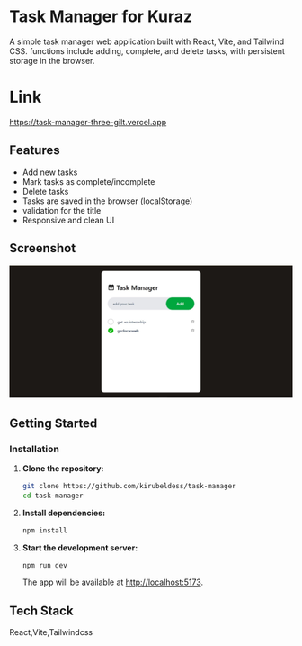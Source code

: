 # Task Manager for Kuraz

A simple task manager web application built with React, Vite, and Tailwind CSS. functions include adding, complete, and delete tasks, with persistent storage in the browser.

# Link

https://task-manager-three-gilt.vercel.app

## Features
- Add new tasks
- Mark tasks as complete/incomplete
- Delete tasks
- Tasks are saved in the browser (localStorage)
- validation for the title
- Responsive and clean UI

## Screenshot
![App Screenshot](src/assets/todo.JPG)



## Getting Started


### Installation
1. **Clone the repository:**
   ```bash
   git clone https://github.com/kirubeldess/task-manager
   cd task-manager
   ```
2. **Install dependencies:**
   ```bash
   npm install
   ```
3. **Start the development server:**
   ```bash
   npm run dev
   ```
   The app will be available at [http://localhost:5173](http://localhost:5173).

## Tech Stack
React,Vite,Tailwindcss